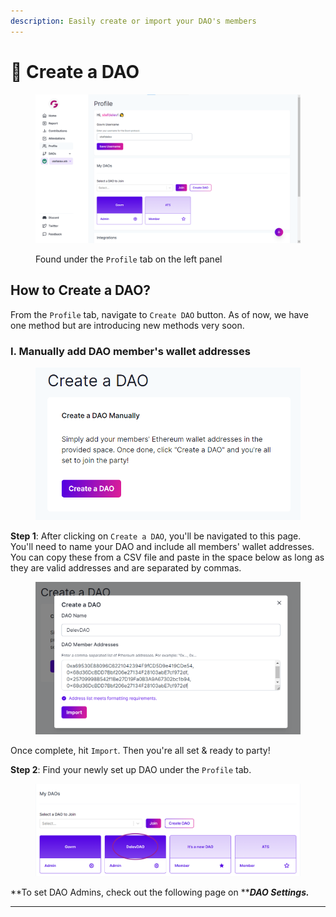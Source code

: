 ```yaml
---
description: Easily create or import your DAO's members
---
```


# 🎉 Create a DAO

<figure><img src="../../.gitbook/assets/membership_fullscreen.png" alt=""><figcaption><p>Found under the <code>Profile</code> tab on the left panel</p></figcaption></figure>

## How to Create a DAO?&#x20;

From the `Profile` tab, navigate to `Create DAO` button. As of now, we have one method but are introducing new methods very soon.&#x20;

### I. Manually add DAO member's wallet addresses

<figure><img src="../../.gitbook/assets/memberships_createdaomanually.png" alt=""><figcaption></figcaption></figure>

**Step 1**: After clicking on `Create a DAO`, you'll be navigated to this page. You'll need to name your DAO and include all members' wallet addresses. You can copy these from a CSV file and paste in the space below as long as they are valid addresses and are separated by commas.&#x20;

<figure><img src="../../.gitbook/assets/memberships_createdaodelevdao.png" alt=""><figcaption></figcaption></figure>

Once complete, hit `Import`. Then you're all set & ready to party!

**Step 2**: Find your newly set up DAO under the `Profile` tab.&#x20;

<figure><img src="../../.gitbook/assets/memberships_mydaos3.png" alt=""><figcaption></figcaption></figure>

**To set DAO Admins, check out the  following page on **_**DAO Settings.**_

****
